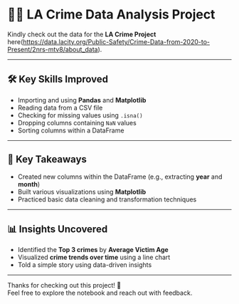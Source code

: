 # 🕵️‍♀️ LA Crime Data Analysis Project

Kindly check out the data for the **LA Crime Project** here(https://data.lacity.org/Public-Safety/Crime-Data-from-2020-to-Present/2nrs-mtv8/about_data).

---

## 🛠️ Key Skills Improved

- Importing and using **Pandas** and **Matplotlib**
- Reading data from a CSV file
- Checking for missing values using `.isna()`
- Dropping columns containing `NaN` values
- Sorting columns within a DataFrame

---

## 📌 Key Takeaways

- Created new columns within the DataFrame (e.g., extracting **year** and **month**)
- Built various visualizations using **Matplotlib**
- Practiced basic data cleaning and transformation techniques

---

## 📊 Insights Uncovered

- Identified the **Top 3 crimes** by **Average Victim Age**
- Visualized **crime trends over time** using a line chart
- Told a simple story using data-driven insights

---

Thanks for checking out this project! 🙌  
Feel free to explore the notebook and reach out with feedback.
